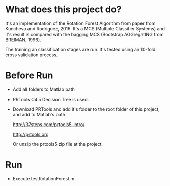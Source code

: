 # What does this project do?

It's an implementation of the Rotation Forest Algorithm from paper from Kuncheva and Rodríguez, 2016. It's a MCS (Multiple Classifier Systems) and it's result is compared with the bagging MCS (Bootstrap AGGregatING from BREIMAN, 1996).

The training an classification stages are run. It's tested using an 10-fold cross validation process.

# Before Run

* Add all folders to Matlab path
* PRTools C4.5 Decision Tree is used.
* Download PRTools and add it's folder to the root folder of this project, and add to Matlab's path.

  http://37steps.com/prtools5-intro/

  http://prtools.org
  
  Or unzip the prtools5.zip file at the project.


# Run

* Execute testRotationForest.m
